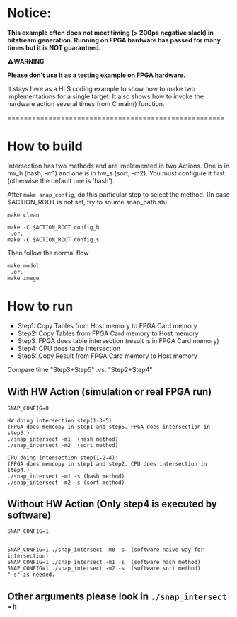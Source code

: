
# Notice: 
**This example often does not meet timing (> 200ps negative slack) in bitstream generation. Running on FPGA hardware has passed for many times but it is NOT guaranteed.**

**:warning:WARNING** 

**Please don't use it as a testing example on FPGA hardware.**

It stays here as a HLS coding example to show how to make two implementations for a single target. It also shows how to invoke the hardware action several times from C main() function. 


=====================================================

# How to build

Intersection has two methods and are implemented in two Actions. 
One is in hw_h (hash, -m1) and one is in hw_s (sort, -m2).
You must configure it first (otherwise the default one is 'hash').

After `make snap_config`, do this particular step to select the method. (In case $ACTION_ROOT is not set, try to source snap_path.sh)

```
make clean

make -C $ACTION_ROOT config_h
 .or.
make -C $ACTION_ROOT config_s 

```

Then follow the normal flow
``` 
make model
 .or. 
make image
```


# How to run

- Step1: Copy Tables from Host memory to FPGA Card memory
- Step2: Copy Tables from FPGA Card memory to Host memory
- Step3: FPGA does table intersection (result is in FPGA Card memory)
- Step4: CPU  does table intersection
- Step5: Copy Result from FPGA Card memory to Host memory

Compare time "Step3+Step5"  .vs.  "Step2+Step4"


## With HW Action (simulation or real FPGA run)
    SNAP_CONFIG=0

	HW doing intersection step(1-3-5)
	(FPGA does memcopy in step1 and step5. FPGA does intersection in step3.) 
	./snap_intersect -m1  (hash method)
	./snap_intersect -m2  (sort method)

	CPU doing intersection step(1-2-4): 
	(FPGA does memcopy in step1 and step2. CPU does intersection in step4.) 
	./snap_intersect -m1 -s (hash method)
	./snap_intersect -m2 -s (sort method)


## Without HW Action (Only step4 is executed by software)
    SNAP_CONFIG=1


	SNAP_CONFIG=1 ./snap_intersect -m0 -s  (software naive way for intersection)
	SNAP_CONFIG=1 ./snap_intersect -m1 -s  (software hash method)
	SNAP_CONFIG=1 ./snap_intersect -m2 -s  (software sort method)
	"-s" is needed. 

## Other arguments please look in `./snap_intersect -h`

